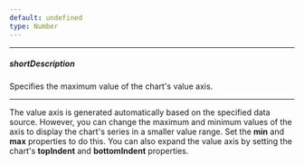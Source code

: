 ```yaml
---
default: undefined
type: Number
---
```

---
##### shortDescription
Specifies the maximum value of the chart's value axis.

---
The value axis is generated automatically based on the specified data source. However, you can change the maximum and minimum values of the axis to display the chart's series in a smaller value range. Set the **min** and **max** properties to do this. You can also expand the value axis by setting the chart's **topIndent** and **bottomIndent** properties.